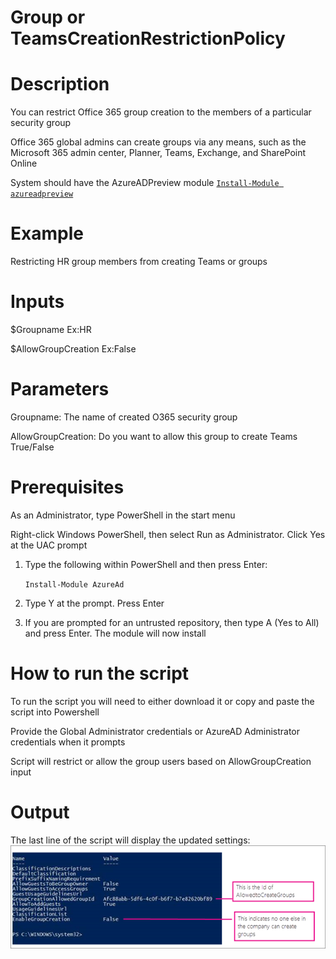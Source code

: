 # Group or TeamsCreationRestrictionPolicy

# Description
You can restrict Office 365 group creation to the members of a particular security group

Office 365 global admins can create groups via any means, such as the Microsoft 365 admin center, Planner, Teams, Exchange, and SharePoint Online

System should have the AzureADPreview module [`Install-Module azureadpreview`](https://docs.microsoft.com/en-us/powershell/azure/active-directory/install-adv2?view=azureadps-2.0-preview#installing-the-azure-ad-module)

# Example
Restricting HR group members from creating Teams or groups

# Inputs
$Groupname Ex:HR

$AllowGroupCreation Ex:False

# Parameters
Groupname: The name of created O365 security group

AllowGroupCreation: Do you want to allow this group to create Teams True/False

# Prerequisites
As an Administrator, type PowerShell in the start menu

Right-click Windows PowerShell, then select Run as Administrator. Click Yes at the UAC prompt
1.	Type the following within PowerShell and then press Enter:

     `Install-Module AzureAd`

2.	Type Y at the prompt. Press Enter

3.	If you are prompted for an untrusted repository, then type A (Yes to All) and press Enter. The module will now install

# How to run the script
To run the script you will need to either download it or copy and paste the script into Powershell

Provide the Global Administrator credentials or AzureAD Administrator credentials when it prompts

Script will restrict or allow the group users based on AllowGroupCreation input

# Output
The last line of the script will display the updated settings:
![output](https://github.com/Geetha63/MS-Teams-Scripts/blob/master/Images/Restricting%20group%20creation.png)
